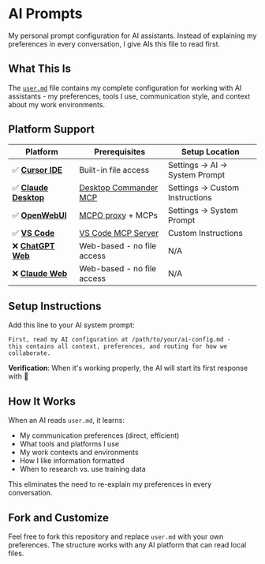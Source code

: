 # AI Prompts

My personal prompt configuration for AI assistants. Instead of explaining my preferences in every conversation, I give AIs this file to read first.

## What This Is

The [`user.md`](./user.md) file contains my complete configuration for working with AI assistants - my preferences, tools I use, communication style, and context about my work environments.

## Platform Support

| Platform | Prerequisites | Setup Location |
|----------|---------------|----------------|
| ✅ **[Cursor IDE](https://cursor.com/)** | Built-in file access | Settings → AI → System Prompt |
| ✅ **[Claude Desktop](https://claude.ai/download)** | [Desktop Commander MCP](https://desktopcommander.app/) | Settings → Custom Instructions |
| ✅ **[OpenWebUI](https://openwebui.com/)** | [MCPO proxy](https://github.com/open-webui/mcpo) + MCPs | Settings → System Prompt |
| ✅ **[VS Code](https://code.visualstudio.com/)** | [VS Code MCP Server](https://marketplace.visualstudio.com/items?itemName=JuehangQin.vscode-mcp-server) | Custom Instructions |
| ❌ **[ChatGPT Web](https://chatgpt.com/)** | Web-based - no file access | N/A |
| ❌ **[Claude Web](https://claude.ai/)** | Web-based - no file access | N/A |
## Setup Instructions

Add this line to your AI system prompt:

```
First, read my AI configuration at /path/to/your/ai-config.md -
this contains all context, preferences, and routing for how we collaborate.
```

**Verification**: When it's working properly, the AI will start its first response with 🙌

## How It Works

When an AI reads `user.md`, it learns:
- My communication preferences (direct, efficient)
- What tools and platforms I use
- My work contexts and environments  
- How I like information formatted
- When to research vs. use training data

This eliminates the need to re-explain my preferences in every conversation.

## Fork and Customize

Feel free to fork this repository and replace `user.md` with your own preferences. The structure works with any AI platform that can read local files. 